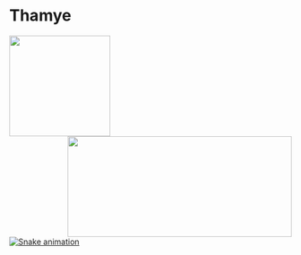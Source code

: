 # Thamye
<div>
<a href="https://github.com/thamyeS">
<img  height="180em" src="https://github-readme-stats.vercel.app/api?username=thamyeS&show_icons=true&theme=great-gatsby&include_all_commits=true&count_private=true"/>
<img  height="180em" width="400" align="right" height="180em" src="https://github-readme-stats.vercel.app/api/top-langs/?username=LuigiGF&layout=compact&langs_count=16&theme=great-gatsby"/>
</div>

  ![Snake animation](https://github.com/LuigiGF/LuigiGF/blob/output/github-contribution-grid-snake.svg)
<!--
**thamyeS/thamyeS** is a ✨ _special_ ✨ repository because its `README.md` (this file) appears on your GitHub profile.

Here are some ideas to get you started:

- 🔭 I’m currently working on ...
- 🌱 I’m currently learning ...
- 👯 I’m looking to collaborate on ...
- 🤔 I’m looking for help with ...
- 💬 Ask me about ...
- 📫 How to reach me: ...
- 😄 Pronouns: ...
- ⚡ Fun fact: ...
-->
